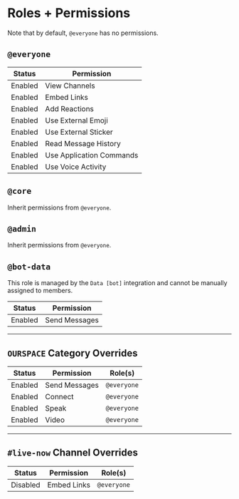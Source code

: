 # Roles + Permissions

Note that by default, `@everyone` has no permissions.

## `@everyone`

| Status  | Permission               |
|---------|--------------------------|
| Enabled | View Channels            |
| Enabled | Embed Links              |
| Enabled | Add Reactions            |
| Enabled | Use External Emoji       |
| Enabled | Use External Sticker     |
| Enabled | Read Message History     |
| Enabled | Use Application Commands |
| Enabled | Use Voice Activity       |

## `@core`

Inherit permissions from `@everyone`.

## `@admin`

Inherit permissions from `@everyone`.

## `@bot-data`

This role is managed by the `Data [bot]` integration and cannot be manually assigned  to members.

| Status  | Permission    |
|---------|---------------|
| Enabled | Send Messages |

---

## `OURSPACE` Category Overrides

| Status  | Permission    | Role(s)     |
|---------|---------------|-------------|
| Enabled | Send Messages | `@everyone` |
| Enabled | Connect       | `@everyone` |
| Enabled | Speak         | `@everyone` |
| Enabled | Video         | `@everyone` |

---

## `#live-now` Channel Overrides

| Status   | Permission  | Role(s)     |
|----------|-------------|-------------|
| Disabled | Embed Links | `@everyone` |
